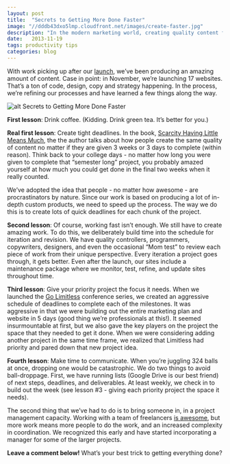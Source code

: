 ```yaml
---
layout: post
title:  "Secrets to Getting More Done Faster"
image: "//dddb43dxo5lmp.cloudfront.net/images/create-faster.jpg"
description: "In the modern marketing world, creating quality content fast is the name of the game. INFINITUS Marketing + Technology, a NL web agency, shares their secrets of fast content creation."
date:   2013-11-19
tags: productivity tips
categories: blog
---
```


With work picking up after our [launch](lessons-learned-after-2-weeks-and-2000-unique-visitors), we’ve been producing an amazing amount of content. Case in point: in November, we’re launching 17 websites. That’s a ton of code, design, copy and strategy happening. In the process, we’re refining our processes and have learned a few things along the way. 

![alt Secrets to Getting More Done Faster](/images/create-faster.jpg "Secrets to Getting More Done Faster") 

**First lesson**: Drink coffee. (Kidding. Drink green tea. It’s better for you.)

**Real first lesson**: Create tight deadlines. In the book,  [Scarcity Having Little Means Much](http://www.amazon.ca/Scarcity-Having-Little-Means-Much/dp/0805092641), the the author talks about how people create the same quality of content no matter if they are given 3 weeks or 3 days to complete (within reason). Think back to your college days - no matter how long you were given to complete that “semester long” project, you probably amazed yourself at how much you could get done in the final two weeks when it really counted.

We’ve adopted the idea that people - no matter how awesome - are procrastinators by nature. Since our work is based on producing a lot of in-depth custom products, we need to speed up the process. The way we do this is to create lots of quick deadlines for each chunk of the project. 

**Second lesson**: Of course, working fast isn’t enough. We still have to create amazing work. To do this, we deliberately build time into the schedule for iteration and revision. We have quality controllers, programmers, copywriters, designers, and even the occasional “Mom test” to review each piece of work from their unique perspective. Every iteration a project goes through, it gets better. Even after the launch, our sites include a maintenance package where we monitor, test, refine, and update sites throughout time. 

**Third lesson**: Give your priority project the focus it needs. When we launched the  [Go Limitless](http://www.golimitless.ca) conference series, we created an aggressive schedule of deadlines to complete each of the milestones. It was aggressive in that we were building out the entire marketing plan and website in 5 days (good thing we’re professionals at this!). It seemed insurmountable at first, but we also gave the key players on the project the space that they needed to get it done. When we were considering adding another project in the same time frame, we realized that Limitless had priority and pared down that new project idea.

**Fourth lesson**: Make time to communicate. When you’re juggling 324 balls at once, dropping one would be catastrophic. We do two things to avoid ball-droppage. First, we have running lists (Google Drive is our best friend) of next steps, deadlines, and deliverables. At least weekly, we check in to build out the week (see lesson #3 - giving each priority project the space it needs).

The second thing that we’ve had to do is to bring someone in, in a project management capacity. Working with a team of freelancers  [is awesome](benefits-to-hiring-freelance-employees), but more work means more people to do the work, and an increased complexity in coordination. We recognized this early and have started incorporating a manager for some of the larger projects. 

**Leave a comment below!** What’s your best trick to getting everything done? 